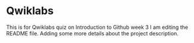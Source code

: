 # Qwiklabs
This is for Qwiklabs quiz on Introduction to Github week 3
I am editing the README file. Adding some more details about the project description.

